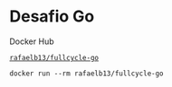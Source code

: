 # Desafio Go

Docker Hub

[`rafaelb13/fullcycle-go`](https://hub.docker.com/r/rafaelb13/fullcycle-go/tags)

`docker run --rm rafaelb13/fullcycle-go`
